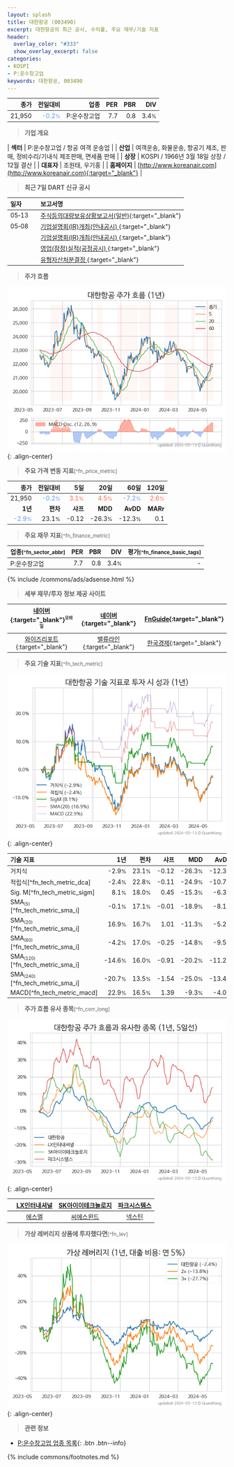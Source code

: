 ```yaml
---
layout: splash
title: 대한항공 (003490)
excerpt: 대한항공의 최근 공시, 수익률, 주요 재무/기술 지표
header:
  overlay_color: "#333"
  show_overlay_excerpt: false
categories:
- KOSPI
- P:운수창고업
keywords: 대한항공, 003490
---
```


| **종가** | **전일대비** | **업종** | **PER** | **PBR** | **DIV** |
| -------: | -----------: | -------: | ------: | ------: | ------: |
| 21,950 | <span style="color: cornflowerblue">-0.2<small>%</small></span> | P:운수창고업 | 7.7 | 0.8 | 3.4<small>%</small> |

<!-- more -->


> **기업 개요**<a id="company"></a>

| <span style="white-space:nowrap;">**섹터**</span> | P:운수창고업 / 항공 여객 운송업 |
| <span style="white-space:nowrap;">**산업**</span> | 여객운송, 화물운송, 항공기 제조, 판매, 정비수리/기내식 제조판매, 면세품 판매 |
| <span style="white-space:nowrap;">**상장**</span> | KOSPI / 1966년 3월 18일 상장 / 12월 결산 |
| <span style="white-space:nowrap;">**대표자**</span> | 조원태, 우기홍 |
| <span style="white-space:nowrap;">**홈페이지**</span> | [http://www.koreanair.com](http://www.koreanair.com){:target="_blank"} |


> **최근 7일 DART 신규 공시**<a id="dart"></a>

| **일자** |      | **보고서명** |
| :------- | :--- | :----------- |
| 05&#x2011;13 | | [주식등의대량보유상황보고서(일반)](https://dart.fss.or.kr/dsaf001/main.do?rcpNo=20240513000906){:target="_blank"} |
| 05&#x2011;08 | | [기업설명회(IR)개최(안내공시)              ](https://dart.fss.or.kr/dsaf001/main.do?rcpNo=20240508800378){:target="_blank"} |
|  | | [기업설명회(IR)개최(안내공시)              ](https://dart.fss.or.kr/dsaf001/main.do?rcpNo=20240508800377){:target="_blank"} |
|  | | [영업(잠정)실적(공정공시)              ](https://dart.fss.or.kr/dsaf001/main.do?rcpNo=20240508800340){:target="_blank"} |
|  | | [유형자산처분결정              ](https://dart.fss.or.kr/dsaf001/main.do?rcpNo=20240508800335){:target="_blank"} |


> **주가 흐름**<a id="price"></a>

![003490](/stock/images/003490.png){: .align-center}


> **주요 가격 변동 지표**<small>[^fn_price_metric]</small>

| **종가** | **전일대비** | **5일** | **20일** | **60일** | **120일** |
| -------: | -----------: | ------: | -------: | -------: | --------: |
| 21,950 | <span style="color: cornflowerblue">-0.2<small>%</small></span> | <span style="color: tomato">3.1<small>%</small></span> | <span style="color: tomato">4.5<small>%</small></span> | <span style="color: cornflowerblue">-7.2<small>%</small></span> | <span style="color: tomato">2.6<small>%</small></span> |
| **1년** | **편차** | **샤프** | **MDD** | **AvDD** | **MARr** |
| <span style="color: cornflowerblue">-2.9<small>%</small></span> | 23.1<small>%</small> | -0.12 | -26.3<small>%</small> | -12.3<small>%</small> | 0.1 |


> **주요 재무 지표**<small>[^fn_finance_metric]</small>

| **업종**<small>[^fn_sector_abbr]</small> | **PER** | **PBR** | **DIV** | **평가**<small>[^fn_finance_basic_tags]</small> |
| :--------------------------------------- | ------: | ------: | ------: | ----------------------------------------------: |
| P:운수창고업 | 7.7 | 0.8 | 3.4<small>%</small> | - |



{% include /commons/ads/adsense.html %}

> **세부 재무/투자 정보 제공 사이트**

| [네이버](https://m.stock.naver.com/domestic/stock/003490/finance/summary){:target="_blank"}<sup><small>모바일</small></sup> | [네이버](https://finance.naver.com/item/coinfo.naver?code=003490){:target="_blank"} | [FnGuide](https://comp.fnguide.com/SVO2/ASP/SVD_Invest.asp?gicode=A003490&MenuYn=Y){:target="_blank"} |
| :---: | :---: | :---: |
| [와이즈리포트](https://comp.wisereport.co.kr/company/c1040001.aspx?cmp_cd=003490){:target="_blank"} | [밸류라인](https://www.valueline.co.kr/finance/summary/003490){:target="_blank"} | [한국경제](https://markets.hankyung.com/stock/003490/financial-summary){:target="_blank"} |


> **주요 기술 지표**<small>[^fn_tech_metric]</small>


![003490](/stock/images/003490_tech.png){: .align-center}

| **기술 지표** | **1년** | **편차** | **샤프** | **MDD** | **AvDD** |
| :------------ | ------: | -----------: | -------: | ------: | -------: |
| 거치식 | -2.9<small>%</small> | 23.1<small>%</small> | -0.12 | -26.3<small>%</small> | -12.3<small>%</small> |
| 적립식[^fn_tech_metric_dca] | -2.4<small>%</small> | 22.8<small>%</small> | -0.11 | -24.9<small>%</small> | -10.7<small>%</small> |
| Sig. M[^fn_tech_metric_sigm] | 8.1<small>%</small> | 18.0<small>%</small> | 0.45 | -15.3<small>%</small> | -6.3<small>%</small> |
| SMA<small><sub>(5)</sub></small>[^fn_tech_metric_sma_i] | -0.1<small>%</small> | 17.1<small>%</small> | -0.01 | -18.9<small>%</small> | -8.1<small>%</small> |
| SMA<small><sub>(20)</sub></small>[^fn_tech_metric_sma_i] | 16.9<small>%</small> | 16.7<small>%</small> | 1.01 | -11.3<small>%</small> | -5.2<small>%</small> |
| SMA<small><sub>(60)</sub></small>[^fn_tech_metric_sma_i] | -4.2<small>%</small> | 17.0<small>%</small> | -0.25 | -14.8<small>%</small> | -9.5<small>%</small> |
| SMA<small><sub>(120)</sub></small>[^fn_tech_metric_sma_i] | -14.6<small>%</small> | 16.0<small>%</small> | -0.91 | -20.2<small>%</small> | -11.2<small>%</small> |
| SMA<small><sub>(240)</sub></small>[^fn_tech_metric_sma_i] | -20.7<small>%</small> | 13.5<small>%</small> | -1.54 | -25.0<small>%</small> | -13.4<small>%</small> |
| MACD[^fn_tech_metric_macd] | 22.9<small>%</small> | 16.5<small>%</small> | 1.39 | -9.3<small>%</small> | -4.0<small>%</small> |


> **주가 흐름 유사 종목**<a id="corr"></a><small>[^fn_corr_long]</small>

![003490](/stock/images/003490_corr.png){: .align-center}

|       | [LX인터내셔널](/001120/) | [SK아이이테크놀로지](/361610/) | [파크시스템스](/140860/) |
| :---: | :------------------------------------: | :------------------------------------: | :------------------------------------: |
|       | [에스엘](/005850/) | [씨에스윈드](/112610/) | [넥스틴](/348210/) |


> **가상 레버리지 상품에 투자했다면**<a id="2x"></a><small>[^fn_lev]</small>

![003490](/stock/images/003490_2x.png){: .align-center}


> **관련 정보**

- [P:운수창고업 업종 목록](/stats/sector/kospi_업종_운수창고업_종목/){: .btn .btn--info}

{% include commons/footnotes.md %}
